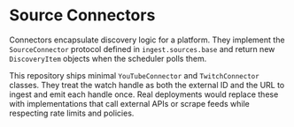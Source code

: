 # Source Connectors

Connectors encapsulate discovery logic for a platform. They implement the
`SourceConnector` protocol defined in `ingest.sources.base` and return new
`DiscoveryItem` objects when the scheduler polls them.

This repository ships minimal `YouTubeConnector` and `TwitchConnector` classes.
They treat the watch handle as both the external ID and the URL to ingest and
emit each handle once. Real deployments would replace these with implementations
that call external APIs or scrape feeds while respecting rate limits and
policies.
